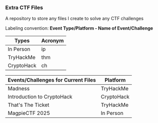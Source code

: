 ### Extra CTF Files

A repository to store any files I create to solve any CTF challenges <br>

Labeling convention: <b>Event Type/Platform - Name of Event/Challenge</b> <br>

| Types                  | Acronym |
|------------------------|---------|
| In Person              | ip      |
| TryHackMe              | thm     |
| CryptoHack             | ch      |

| Events/Challenges for Current Files | Platform |
|-------------------------------------|----------|
| Madness                            | TryHackMe |
| Introduction to CryptoHack        | CryptoHack |
| That's The Ticket                  | TryHackMe |
| MagpieCTF 2025                     | In Person |
